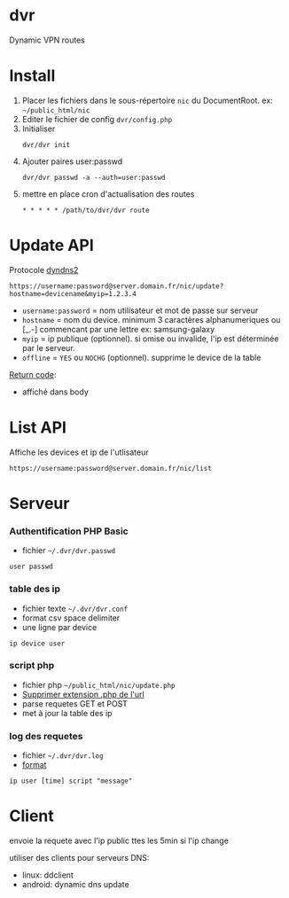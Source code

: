 dvr
==========
Dynamic VPN routes

Install
========
1. Placer les fichiers dans le sous-répertoire `nic` du DocumentRoot.
    ex: `~/public_html/nic`
2. Editer le fichier de config `dvr/config.php`
3. Initialiser
	```
	dvr/dvr init
	```
4. Ajouter paires user:passwd 
	```
	dvr/dvr passwd -a --auth=user:passwd
	```
5. mettre en place cron d'actualisation des routes
	```
	* * * * * /path/to/dvr/dvr route
	```

Update API
==============
Protocole [dyndns2](https://help.dyn.com/remote-access-api/perform-update/)

```
https://username:password@server.domain.fr/nic/update?hostname=devicename&myip=1.2.3.4
```
- `username:password` = nom utilisateur et mot de passe sur serveur
- `hostname` = nom du device. minimum 3 caractères alphanumeriques ou [_.-] commencant par une lettre ex: samsung-galaxy
- `myip` = ip publique (optionnel). si omise ou invalide, l'ip est déterminée par le serveur.
- `offline` = `YES` ou `NOCHG` (optionnel). supprime le device de la table

[Return code](https://help.dyn.com/remote-access-api/return-codes/):
- affiché dans body

List API
==============
Affiche les devices et ip de l'utlisateur
```
https://username:password@server.domain.fr/nic/list
```

Serveur
=======

### Authentification PHP Basic
- fichier `~/.dvr/dvr.passwd`
```
user passwd
```

### table des ip
- fichier texte `~/.dvr/dvr.conf`
- format csv space delimiter
- une ligne par device

```
ip device user
```

### script php
- fichier php `~/public_html/nic/update.php`
- [Supprimer extension .php de l'url](https://alexcican.com/post/how-to-remove-php-html-htm-extensions-with-htaccess/)
- parse requetes GET et POST
- met à jour la table des ip

### log des requetes
- fichier `~/.dvr/dvr.log`
- [format](https://en.wikipedia.org/wiki/Common_Log_Format)

```
ip user [time] script "message"
```

Client
=======
envoie la requete avec l'ip public ttes les 5min si l'ip change

utiliser des clients pour serveurs DNS:
- linux: ddclient
- android: dynamic dns update

